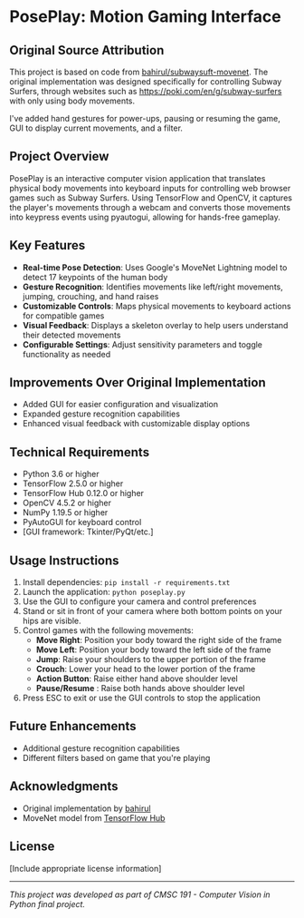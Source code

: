 # PosePlay: Motion Gaming Interface

## Original Source Attribution
This project is based on code from [bahirul/subwaysuft-movenet](https://github.com/bahirul/subwaysuft-movenet). The original implementation was designed specifically for controlling Subway Surfers, through websites such as https://poki.com/en/g/subway-surfers with only using body movements. 

I've added hand gestures for power-ups, pausing or resuming the game, GUI to display current movements, and a filter.

## Project Overview
PosePlay is an interactive computer vision application that translates physical body movements into keyboard inputs for controlling web browser games such as Subway Surfers. Using TensorFlow and OpenCV, it captures the player's movements through a webcam and converts those movements into keypress events using pyautogui, allowing for hands-free gameplay.

## Key Features
- **Real-time Pose Detection**: Uses Google's MoveNet Lightning model to detect 17 keypoints of the human body
- **Gesture Recognition**: Identifies movements like left/right movements, jumping, crouching, and hand raises
- **Customizable Controls**: Maps physical movements to keyboard actions for compatible games
- **Visual Feedback**: Displays a skeleton overlay to help users understand their detected movements
- **Configurable Settings**: Adjust sensitivity parameters and toggle functionality as needed

## Improvements Over Original Implementation
- Added GUI for easier configuration and visualization
- Expanded gesture recognition capabilities
- Enhanced visual feedback with customizable display options

## Technical Requirements
- Python 3.6 or higher
- TensorFlow 2.5.0 or higher
- TensorFlow Hub 0.12.0 or higher
- OpenCV 4.5.2 or higher
- NumPy 1.19.5 or higher
- PyAutoGUI for keyboard control
- [GUI framework: Tkinter/PyQt/etc.]

## Usage Instructions
1. Install dependencies: `pip install -r requirements.txt`
2. Launch the application: `python poseplay.py`
3. Use the GUI to configure your camera and control preferences
4. Stand or sit in front of your camera where both bottom points on your hips are visible.
5. Control games with the following movements:
   - **Move Right**: Position your body toward the right side of the frame
   - **Move Left**: Position your body toward the left side of the frame
   - **Jump**: Raise your shoulders to the upper portion of the frame
   - **Crouch**: Lower your head to the lower portion of the frame
   - **Action Button**: Raise either hand above shoulder level
   - **Pause/Resume** : Raise both hands above shoulder level
6. Press ESC to exit or use the GUI controls to stop the application

## Future Enhancements
- Additional gesture recognition capabilities
- Different filters based on game that you're playing

## Acknowledgments
- Original implementation by [bahirul](https://github.com/bahirul)
- MoveNet model from [TensorFlow Hub](https://tfhub.dev/google/movenet/singlepose/lightning/4)

## License
[Include appropriate license information]

---

*This project was developed as part of CMSC 191 - Computer Vision in Python final project.*